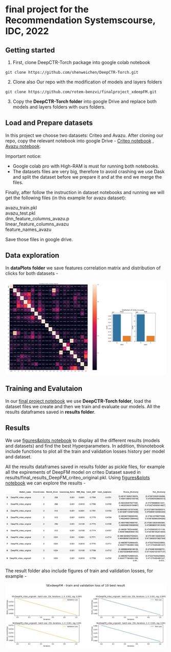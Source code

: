 # final project for the Recommendation Systemscourse, IDC, 2022

## Getting started

1. First, clone DeepCTR-Torch package into google colab notebook

```
git clone https://github.com/shenweichen/DeepCTR-Torch.git
```

2. Clone also Our repo with the modification of models and layers folders

```
git clone https://github.com/rotem-benzvi/finalproject_xdeepFM.git
```

3. Copy the **DeepCTR-Torch folder** into google Drive and replace both models and layers folders with ours folders.

## Load and Prepare datasets

In this project we choose two datasets: Criteo and Avazu.
After cloning our repo, copy the relevant notebook into google Drive - [Criteo notebook](https://github.com/rotem-benzvi/finalproject_xdeepFM/blob/e087b34f7216fe6c9a636b125c60e7147e7865b1/RCSYS%20-%20criteo%20original%20dataset.ipynb) , [Avazu notebook](https://github.com/rotem-benzvi/finalproject_xdeepFM/blob/e087b34f7216fe6c9a636b125c60e7147e7865b1/RCSYS-%20avazu%20dataset.ipynb).

Important notice:

- Google colab pro with High-RAM is must for running both notebooks.
- The datasets files are very big, therefore to avoid crashing we use Dask and split the dataset before we prepare it and at the end we merge the files.

Finally, after follow the instruction in dataset notebooks and running we will get the following files (in this example for avazu dataset):

avazu_train.pkl
<br>
avazu_test.pkl
<br>
dnn_feature_columns_avazu.p
<br>
linear_feature_columns_avazu
<br>
feature_names_avazu
<br>

Save those files in google drive.

## Data exploration

In **dataPlots folder** we save features correlation matrix and distribution of clicks for both datasets -

<div align="center">

![](static/img/data.jpg)

</div>

## Training and Evalutaion

In our [final project notebook](https://github.com/rotem-benzvi/finalproject_xdeepFM/blob/8f7e5d1331346e1764b0aead6dcc5d29ac7eae14/RCSYS%20-%20final%20project.ipynb) we use **DeepCTR-Torch folder**, load the dataset files we create and then we train and evaluate our models. All the results dataframes saved in **results folder**.

## Results

We use [figures&plots notebook](https://github.com/rotem-benzvi/finalproject_xdeepFM/blob/8da77fced13de7f3c107ee00dcf4a08a5e76b2c1/figures&plots.ipynb) to display all the different results (models and datasets) and find the best Hyperparameters.
In addition, thisnotebook include functions to plot all the train and validation losses history per model and dataset.

All the results dataframes saved in results folder as pickle files, for example all the expirements of DeepFM model on criteo Dataset saved in results/final_results_DeepFM_criteo_original.pkl. Using [figures&plots notebook](https://github.com/rotem-benzvi/finalproject_xdeepFM/blob/8da77fced13de7f3c107ee00dcf4a08a5e76b2c1/figures&plots.ipynb) we can explore the results -

<div align="center">

![](static/img/result.jpg)

</div>

The result folder also include figures of train and validation losses, for example -

<div align="center">

![](static/img/loss.jpg)

</div>
